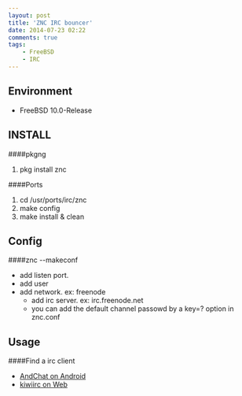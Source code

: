 ```yaml
---
layout: post
title: 'ZNC IRC bouncer'
date: 2014-07-23 02:22
comments: true
tags:
	- FreeBSD
	- IRC
---
```

Environment
-----------
- FreeBSD 10.0-Release


INSTALL
-------
####pkgng
1. pkg install znc

####Ports
1. cd /usr/ports/irc/znc 
2. make config
3. make install & clean

<!--more-->


Config
------
####znc --makeconf
- add listen port.
- add user
- add network. ex: freenode
	-	add irc server. ex: irc.freenode.net
	- you can add the default channel passowd  by a key=? option in znc.conf

Usage
-----
####Find a irc client
- [AndChat on Android](https://play.google.com/store/apps/details?id=net.andchat)
- [kiwiirc on Web](https://kiwiirc.com/)
